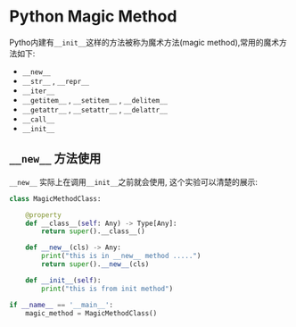# Python Magic Method

Pytho内建有```__init__```这样的方法被称为魔术方法(magic method),常用的魔术方法如下:
- `__new__`
- `__str__` , `__repr__`
- `__iter__`
- `__getitem__` , `__setitem__` , `__delitem__`
- `__getattr__` , `__setattr__` , `__delattr__`
- `__call__`
- `__init__`

## `__new__` 方法使用

`__new__` 实际上在调用`__init__`之前就会使用, 这个实验可以清楚的展示:

```python
class MagicMethodClass:

    @property
    def __class__(self: Any) -> Type[Any]:
        return super().__class__()

    def __new__(cls) -> Any:
        print("this is in __new__ method .....")
        return super().__new__(cls)

    def __init__(self):
        print("this is from init method")

if __name__ == '__main__':
    magic_method = MagicMethodClass()
```
